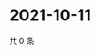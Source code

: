 # 2021-10-11

共 0 条

<!-- BEGIN WEIBO -->
<!-- 最后更新时间 Mon Oct 11 2021 11:09:01 GMT+0800 (China Standard Time) -->

<!-- END WEIBO -->
